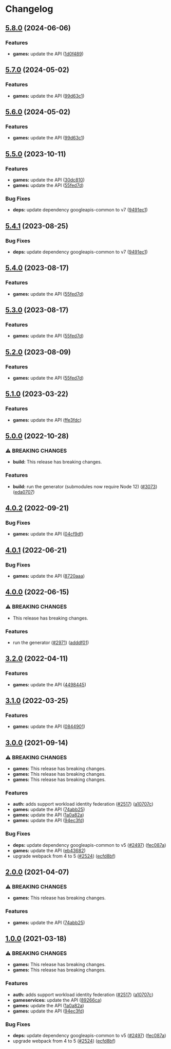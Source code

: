 # Changelog

## [5.8.0](https://github.com/googleapis/google-api-nodejs-client/compare/games-v5.7.0...games-v5.8.0) (2024-06-06)


### Features

* **games:** update the API ([1d0f489](https://github.com/googleapis/google-api-nodejs-client/commit/1d0f48983d81059a1a9252a28d2baebc26b31ab1))

## [5.7.0](https://github.com/googleapis/google-api-nodejs-client/compare/games-v5.6.0...games-v5.7.0) (2024-05-02)


### Features

* **games:** update the API ([99d63c1](https://github.com/googleapis/google-api-nodejs-client/commit/99d63c1ce9e7a141ce34ca9ab3b85e7c24413357))

## [5.6.0](https://github.com/googleapis/google-api-nodejs-client/compare/games-v5.5.0...games-v5.6.0) (2024-05-02)


### Features

* **games:** update the API ([99d63c1](https://github.com/googleapis/google-api-nodejs-client/commit/99d63c1ce9e7a141ce34ca9ab3b85e7c24413357))

## [5.5.0](https://github.com/googleapis/google-api-nodejs-client/compare/games-v5.4.1...games-v5.5.0) (2023-10-11)


### Features

* **games:** update the API ([30dc810](https://github.com/googleapis/google-api-nodejs-client/commit/30dc8101b3869c2bcc397a6b49d9a14f5df291b8))
* **games:** update the API ([55fed7d](https://github.com/googleapis/google-api-nodejs-client/commit/55fed7d4ec12c70cba143039fdbb5e45b3fcd526))


### Bug Fixes

* **deps:** update dependency googleapis-common to v7 ([9491ec1](https://github.com/googleapis/google-api-nodejs-client/commit/9491ec1cdc3c413e7d73edcfcd59cf5c28a7c855))

## [5.4.1](https://github.com/googleapis/google-api-nodejs-client/compare/games-v5.4.0...games-v5.4.1) (2023-08-25)


### Bug Fixes

* **deps:** update dependency googleapis-common to v7 ([9491ec1](https://github.com/googleapis/google-api-nodejs-client/commit/9491ec1cdc3c413e7d73edcfcd59cf5c28a7c855))

## [5.4.0](https://github.com/googleapis/google-api-nodejs-client/compare/games-v5.3.0...games-v5.4.0) (2023-08-17)


### Features

* **games:** update the API ([55fed7d](https://github.com/googleapis/google-api-nodejs-client/commit/55fed7d4ec12c70cba143039fdbb5e45b3fcd526))

## [5.3.0](https://github.com/googleapis/google-api-nodejs-client/compare/games-v5.2.0...games-v5.3.0) (2023-08-17)


### Features

* **games:** update the API ([55fed7d](https://github.com/googleapis/google-api-nodejs-client/commit/55fed7d4ec12c70cba143039fdbb5e45b3fcd526))

## [5.2.0](https://github.com/googleapis/google-api-nodejs-client/compare/games-v5.1.0...games-v5.2.0) (2023-08-09)


### Features

* **games:** update the API ([55fed7d](https://github.com/googleapis/google-api-nodejs-client/commit/55fed7d4ec12c70cba143039fdbb5e45b3fcd526))

## [5.1.0](https://github.com/googleapis/google-api-nodejs-client/compare/games-v5.0.0...games-v5.1.0) (2023-03-22)


### Features

* **games:** update the API ([ffe3fdc](https://github.com/googleapis/google-api-nodejs-client/commit/ffe3fdc274f32fb3784c60eeb5f373a5d8805107))

## [5.0.0](https://github.com/googleapis/google-api-nodejs-client/compare/games-v4.0.2...games-v5.0.0) (2022-10-28)


### ⚠ BREAKING CHANGES

* **build:** This release has breaking changes.

### Features

* **build:** run the generator (submodules now require Node 12) ([#3073](https://github.com/googleapis/google-api-nodejs-client/issues/3073)) ([eda0707](https://github.com/googleapis/google-api-nodejs-client/commit/eda07079dadab46a80b6f9ede618f4f43030169e))

## [4.0.2](https://github.com/googleapis/google-api-nodejs-client/compare/games-v4.0.1...games-v4.0.2) (2022-09-21)


### Bug Fixes

* **games:** update the API ([04cf9df](https://github.com/googleapis/google-api-nodejs-client/commit/04cf9df794de8c94cc3b623158731d4cb5947b1a))

## [4.0.1](https://github.com/googleapis/google-api-nodejs-client/compare/games-v4.0.0...games-v4.0.1) (2022-06-21)


### Bug Fixes

* **games:** update the API ([8720aaa](https://github.com/googleapis/google-api-nodejs-client/commit/8720aaa9596f38eff45f43ac4c9c26d4fcaae968))

## [4.0.0](https://github.com/googleapis/google-api-nodejs-client/compare/games-v3.2.0...games-v4.0.0) (2022-06-15)


### ⚠ BREAKING CHANGES

* This release has breaking changes.

### Features

* run the generator ([#2971](https://github.com/googleapis/google-api-nodejs-client/issues/2971)) ([adddf01](https://github.com/googleapis/google-api-nodejs-client/commit/adddf018e7cb73adab7341053dd80d72c5a6248d))

## [3.2.0](https://github.com/googleapis/google-api-nodejs-client/compare/games-v3.1.0...games-v3.2.0) (2022-04-11)


### Features

* **games:** update the API ([4498445](https://github.com/googleapis/google-api-nodejs-client/commit/449844560a5147a7d0ad9ea077a5df730382057c))

## [3.1.0](https://github.com/googleapis/google-api-nodejs-client/compare/games-v3.0.0...games-v3.1.0) (2022-03-25)


### Features

* **games:** update the API ([0844901](https://github.com/googleapis/google-api-nodejs-client/commit/0844901d343bb6c76e4091bd1fb97c3f86db5e35))

## [3.0.0](https://www.github.com/googleapis/google-api-nodejs-client/compare/games-v2.0.0...games-v3.0.0) (2021-09-14)


### ⚠ BREAKING CHANGES

* **games:** This release has breaking changes.
* **games:** This release has breaking changes.
* **games:** This release has breaking changes.

### Features

* **auth:** adds support workload identity federation ([#2517](https://www.github.com/googleapis/google-api-nodejs-client/issues/2517)) ([a10707c](https://www.github.com/googleapis/google-api-nodejs-client/commit/a10707c477759e7c9ef6360a2fe800856fb600c1))
* **games:** update the API ([74abb25](https://www.github.com/googleapis/google-api-nodejs-client/commit/74abb2576f22ab68136093ad1741a7b009a30aa9))
* **games:** update the API ([1a0a82a](https://www.github.com/googleapis/google-api-nodejs-client/commit/1a0a82a7ee82905474cb5d7e467265ea6a807dc8))
* **games:** update the API ([94ec3fd](https://www.github.com/googleapis/google-api-nodejs-client/commit/94ec3fd5c56aef2a0c872f256c90d82cb23cff7c))


### Bug Fixes

* **deps:** update dependency googleapis-common to v5 ([#2497](https://www.github.com/googleapis/google-api-nodejs-client/issues/2497)) ([fec087a](https://www.github.com/googleapis/google-api-nodejs-client/commit/fec087abcf3d994dd41c3ffa0a0c12b1f9f09dae))
* **games:** update the API ([eb43682](https://www.github.com/googleapis/google-api-nodejs-client/commit/eb43682a29efd201f34630a264ad8efde806da8a))
* upgrade webpack from 4 to 5  ([#2524](https://www.github.com/googleapis/google-api-nodejs-client/issues/2524)) ([ecfd8bf](https://www.github.com/googleapis/google-api-nodejs-client/commit/ecfd8bfcd06e1beabff7ec9a8c4000222379eb8d))

## [2.0.0](https://www.github.com/googleapis/google-api-nodejs-client/compare/games-v1.0.0...games-v2.0.0) (2021-04-07)


### ⚠ BREAKING CHANGES

* **games:** This release has breaking changes.

### Features

* **games:** update the API ([74abb25](https://www.github.com/googleapis/google-api-nodejs-client/commit/74abb2576f22ab68136093ad1741a7b009a30aa9))

## [1.0.0](https://www.github.com/googleapis/google-api-nodejs-client/compare/games-v0.1.0...games-v1.0.0) (2021-03-18)


### ⚠ BREAKING CHANGES

* **games:** This release has breaking changes.
* **games:** This release has breaking changes.

### Features

* **auth:** adds support workload identity federation ([#2517](https://www.github.com/googleapis/google-api-nodejs-client/issues/2517)) ([a10707c](https://www.github.com/googleapis/google-api-nodejs-client/commit/a10707c477759e7c9ef6360a2fe800856fb600c1))
* **gameservices:** update the API ([89266ca](https://www.github.com/googleapis/google-api-nodejs-client/commit/89266caeea857534d2b3e5e562a7cb94a68e05ff))
* **games:** update the API ([1a0a82a](https://www.github.com/googleapis/google-api-nodejs-client/commit/1a0a82a7ee82905474cb5d7e467265ea6a807dc8))
* **games:** update the API ([94ec3fd](https://www.github.com/googleapis/google-api-nodejs-client/commit/94ec3fd5c56aef2a0c872f256c90d82cb23cff7c))


### Bug Fixes

* **deps:** update dependency googleapis-common to v5 ([#2497](https://www.github.com/googleapis/google-api-nodejs-client/issues/2497)) ([fec087a](https://www.github.com/googleapis/google-api-nodejs-client/commit/fec087abcf3d994dd41c3ffa0a0c12b1f9f09dae))
* upgrade webpack from 4 to 5  ([#2524](https://www.github.com/googleapis/google-api-nodejs-client/issues/2524)) ([ecfd8bf](https://www.github.com/googleapis/google-api-nodejs-client/commit/ecfd8bfcd06e1beabff7ec9a8c4000222379eb8d))
